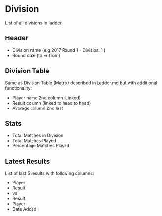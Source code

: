 # Division

List of all divisions in ladder.

## Header

* Division name (e.g 
2017 Round 1 - Division: 1 )
* Round date (to => from)

## Division Table

Same as Division Table (Matrix) described in Ladder.md but with additional functionality:

* Player name 2nd column (Linked)
* Result column (linked to head to head)
* Average column 2nd last

## Stats

* Total Matches in Division
* Total Matches Played
* Percentage Matches Played

## Latest Results

List of last 5 results with following columns:

* Player
* Result
* vs
* Result
* Player
* Date Added